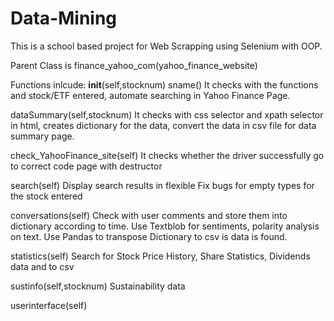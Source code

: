 # Data-Mining

This is a school based project for Web Scrapping using Selenium with OOP.



Parent Class is finance_yahoo_com(yahoo_finance_website)

Functions inlcude:
__init__(self,stocknum) 
sname()
It checks with the functions and stock/ETF entered, automate searching in Yahoo Finance Page.

dataSummary(self,stocknum)
It checks with css selector and xpath selector in html, creates dictionary for the data, convert the data in csv file for data summary page.

check_YahooFinance_site(self)
It checks whether the driver successfully go to correct code page with destructor


search(self)
Display search results in flexible 
Fix bugs for empty types for the stock entered

conversations(self)
Check with user comments and store them into dictionary according to time.
Use Textblob for sentiments, polarity analysis on text.
Use Pandas to transpose Dictionary to csv is data is found.


statistics(self)
Search for Stock Price History, Share Statistics, Dividends data and to csv

sustinfo(self,stocknum)
Sustainability data

userinterface(self)


